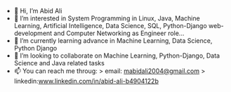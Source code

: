 - 👋 Hi, I’m Abid Ali
- 👀 I’m interested in System Programming in Linux, Java, Machine Learning, Artificial Intelligence, Data Science, SQL, Python-Django web-development and Computer Networking as Engineer role...
- 🌱 I’m currently learning advance in Machine Learning, Data Science, Python Django
- 💞️ I’m looking to collaborate on Machine Learning, Python-Django, Data Science and Java related tasks 
- 📫 You can reach me throug:
      > email: mabidali2004@gmail.com
      > linkedin:www.linkedin.com/in/abid-ali-b4904122b

<!---
mabidali/mabidali is a ✨ special ✨ repository because its `README.md` (this file) appears on your GitHub profile.
You can click the Preview link to take a look at your changes.
--->
